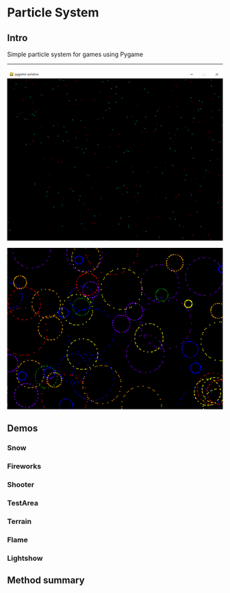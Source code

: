 # Particle System

## Intro

Simple particle system for games using Pygame

---

![screenshot 1](assets/readme/scr1.png)

![screenshot 1](assets/readme/scr2.png)

## Demos

### Snow

### Fireworks

### Shooter

### TestArea

### Terrain

### Flame

### Lightshow

## Method summary